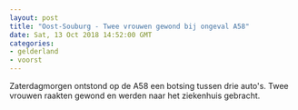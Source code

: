 ```yaml
---
layout: post
title: "Oost-Souburg - Twee vrouwen gewond bij ongeval A58"
date: Sat, 13 Oct 2018 14:52:00 GMT
categories: 
- gelderland 
- voorst 
---
```


Zaterdagmorgen ontstond op de A58 een botsing tussen drie auto's. Twee vrouwen raakten gewond en werden naar het ziekenhuis gebracht.
